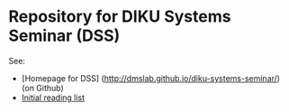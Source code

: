 # Repository for DIKU Systems Seminar (DSS)

See:

* [Homepage for DSS] (http://dmslab.github.io/diku-systems-seminar/) (on Github) 
* [Initial reading list](reading-list.txt)
